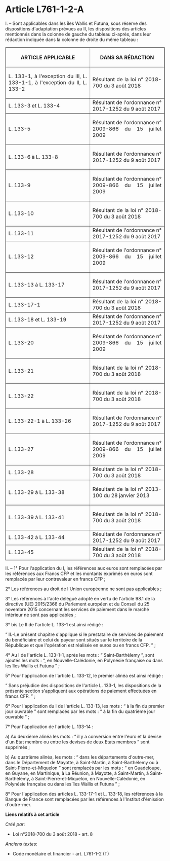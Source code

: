 # Article L761-1-2-A

I. – Sont applicables dans les îles Wallis et Futuna, sous réserve des dispositions d'adaptation prévues au II, les
dispositions des articles mentionnés dans la colonne de gauche du tableau ci-après, dans leur rédaction indiquée dans la
colonne de droite du même tableau :

<table border="1">
  <tbody>
    <tr>
      <th>

ARTICLE APPLICABLE</th>
      <th>

DANS SA RÉDACTION</th>
    </tr>
    <tr>
      <td align="justify">

L. 133-1, à l'exception du III, L. 133-1-1, à l'exception du II, L. 133-2</td>
      <td align="justify">

Résultant de la loi n° 2018-700 du 3 août 2018</td>
    </tr>
    <tr>
      <td align="justify">L. 133-3 et L. 133-4</td>
      <td align="justify">Résultant de l'ordonnance n° 2017-1252 du 9 août 2017</td>
    </tr>
    <tr>
      <td align="justify">

L. 133-5</td>
      <td align="justify">

Résultant de l'ordonnance n° 2009-866 du 15 juillet 2009</td>
    </tr>
    <tr>
      <td align="justify">

L. 133-6 à L. 133-8</td>
      <td align="justify">

Résultant de l'ordonnance n° 2017-1252 du 9 août 2017</td>
    </tr>
    <tr>
      <td align="justify">

L. 133-9</td>
      <td align="justify">

Résultant de l'ordonnance n° 2009-866 du 15 juillet 2009</td>
    </tr>
    <tr>
      <td align="justify">

L. 133-10</td>
      <td align="justify">

Résultant de la loi n° 2018-700 du 3 août 2018</td>
    </tr>
    <tr>
      <td align="justify">L. 133-11</td>
      <td align="justify">Résultant de l'ordonnance n° 2017-1252 du 9 août 2017</td>
    </tr>
    <tr>
      <td align="justify">

L. 133-12</td>
      <td align="justify">

Résultant de l'ordonnance n° 2009-866 du 15 juillet 2009</td>
    </tr>
    <tr>
      <td align="justify">

L. 133-13 à L. 133-17</td>
      <td align="justify">

Résultant de l'ordonnance n° 2017-1252 du 9 août 2017</td>
    </tr>
    <tr>
      <td align="justify">L. 133-17-1</td>
      <td align="justify">Résultant de la loi n° 2018-700 du 3 août 2018</td>
    </tr>
    <tr>
      <td align="justify">L. 133-18 et L. 133-19</td>
      <td align="justify">Résultant de l'ordonnance n° 2017-1252 du 9 août 2017</td>
    </tr>
    <tr>
      <td align="justify">

L. 133-20</td>
      <td align="justify">

Résultant de l'ordonnance n° 2009-866 du 15 juillet 2009</td>
    </tr>
    <tr>
      <td align="justify">

L. 133-21</td>
      <td align="justify">

Résultant de la loi n° 2018-700 du 3 août 2018</td>
    </tr>
    <tr>
      <td align="justify">

L. 133-22</td>
      <td align="justify">

Résultant de la loi n° 2018-700 du 3 août 2018</td>
    </tr>
    <tr>
      <td align="justify">

L. 133-22-1 à L. 133-26</td>
      <td align="justify">

Résultant de l'ordonnance n° 2017-1252 du 9 août 2017</td>
    </tr>
    <tr>
      <td align="justify">

L. 133-27</td>
      <td align="justify">

Résultant de l'ordonnance n° 2009-866 du 15 juillet 2009</td>
    </tr>
    <tr>
      <td align="justify">L. 133-28</td>
      <td align="justify">Résultant de la loi n° 2018-700 du 3 août 2018</td>
    </tr>
    <tr>
      <td align="justify">

L. 133-29 à L. 133-38</td>
      <td align="justify">

Résultant de la loi n° 2013-100 du 28 janvier 2013</td>
    </tr>
    <tr>
      <td align="justify">

L. 133-39 à L. 133-41</td>
      <td align="justify">

Résultant de la loi n° 2018-700 du 3 août 2018</td>
    </tr>
    <tr>
      <td align="justify">L. 133-42 à L. 133-44</td>
      <td align="justify">Résultant de l'ordonnance n° 2017-1252 du 9 août 2017</td>
    </tr>
    <tr>
      <td align="justify">L. 133-45</td>
      <td align="justify">Résultant de la loi n° 2018-700 du 3 août 2018</td>
    </tr>
  </tbody>
</table>

II. – 1° Pour l'application du I, les références aux euros sont remplacées par les références aux Francs CFP et les montants
exprimés en euros sont remplacés par leur contrevaleur en francs CFP ;

2° Les références au droit de l'Union européenne ne sont pas applicables ;

3° Les références à l'acte délégué adopté en vertu de l'article 98.1 de la directive (UE) 2015/2366 du Parlement européen et
du Conseil du 25 novembre 2015 concernant les services de paiement dans le marché intérieur ne sont pas applicables ;

3° bis Le II de l'article L. 133-1 est ainsi rédigé :

“ II.-Le présent chapitre s'applique si le prestataire de services de paiement du bénéficiaire et celui du payeur sont situés
sur le territoire de la République et que l'opération est réalisée en euros ou en francs CFP. ” ;

4° Au I de l'article L. 133-1-1, après les mots : “ Saint-Barthélemy ”, sont ajoutés les mots : “, en Nouvelle-Calédonie, en
Polynésie française ou dans les îles Wallis et Futuna ” ;

5° Pour l'application de l'article L. 133-12, le premier alinéa est ainsi rédigé :

“ Sans préjudice des dispositions de l'article L. 133-1, les dispositions de la présente section s'appliquent aux opérations
de paiement effectuées en francs CFP. ” ;

6° Pour l'application du I de l'article L. 133-13, les mots : “ à la fin du premier jour ouvrable ” sont remplacés par les
mots : “ à la fin du quatrième jour ouvrable ” ;

7° Pour l'application de l'article L. 133-14 :

a) Au deuxième alinéa les mots : “ il y a conversion entre l'euro et la devise d'un Etat membre ou entre les devises de deux
Etats membres ” sont supprimés ;

b) Au quatrième alinéa, les mots : “ dans les départements d'outre-mer, dans le Département de Mayotte, à Saint-Martin, à
Saint-Barthélemy ou à Saint-Pierre-et-Miquelon ” sont remplacés par les mots : “ en Guadeloupe, en Guyane, en Martinique, à
La Réunion, à Mayotte, à Saint-Martin, à Saint-Barthélemy, à Saint-Pierre-et-Miquelon, en Nouvelle-Calédonie, en Polynésie
française ou dans les îles Wallis et Futuna ” ;

8° Pour l'application des articles L. 133-17-1 et L. 133-18, les références à la Banque de France sont remplacées par les
références à l'Institut d'émission d'outre-mer.

**Liens relatifs à cet article**

_Créé par_:

  - Loi n°2018-700 du 3 août 2018 - art. 8

_Anciens textes_:

  - Code monétaire et financier - art. L761-1-2 (T)
